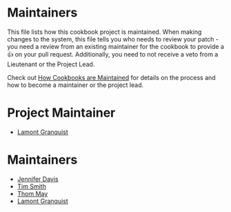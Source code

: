<!-- This is a generated file. Please do not edit directly -->

# Maintainers
This file lists how this cookbook project is maintained. When making changes to the system, this file tells you who needs to review your patch - you need a review from an existing maintainer for the cookbook to provide a :+1: on your pull request. Additionally, you need to not receive a veto from a Lieutenant or the Project Lead.

Check out [How Cookbooks are Maintained](https://github.com/chef-cookbooks/community_cookbook_documentation/blob/master/CONTRIBUTING.MD) for details on the process and how to become a maintainer or the project lead.

# Project Maintainer
* [Lamont Granquist](https://github.com/lamont-granquist)

# Maintainers
* [Jennifer Davis](https://github.com/sigje)
* [Tim Smith](https://github.com/tas50)
* [Thom May](https://github.com/thommay)
* [Lamont Granquist](https://github.com/lamont-granquist)
